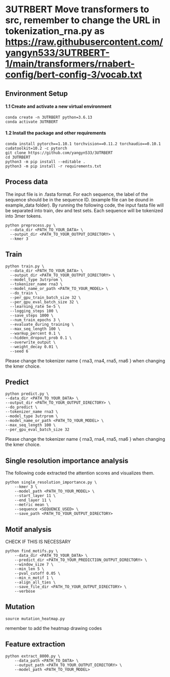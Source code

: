 # 3UTRBERT  Move transformers to src, remember to change the URL in tokenization_rna.py as https://raw.githubusercontent.com/yangyn533/3UTRBERT-1/main/transformers/rnabert-config/bert-config-3/vocab.txt
## Environment Setup

#### 1.1 Create and activate a new virtual environment
```
conda create -n 3UTRBERT python=3.6.13 
conda activate 3UTRBERT
```
#### 1.2 Install the package and other requirements
```
conda install pytorch==1.10.1 torchvision==0.11.2 torchaudio==0.10.1 cudatoolkit=10.2 -c pytorch
git clone https://github.com/yangyn533/3UTRBERT
cd 3UTRBERT
python3 -m pip install --editable .
python3 -m pip install -r requirements.txt
```
## Process data
The input file is in .fasta format. For each sequence, the label of the sequence should be in the sequence ID. (example file can be dound in example_data folder).
By running the following code, the input fasta file will be separated into train, dev and test sets. Each sequence will be tokenized into 3mer tokens.
```
python preprocess.py \
  --data_dir <PATH_TO_YOUR_DATA> \
  --output_dir <PATH_TO_YOUR_OUTPUT_DIRECTORY> \
  --kmer 3
```
## Train
```
python train.py \
  --data_dir <PATH_TO_YOUR_DATA> \
  --output_dir <PATH_TO_YOUR_OUTPUT_DIRECTORY> \
  --model_type 3utrprom \
  --tokenizer_name rna3 \
  --model_name_or_path <PATH_TO_YOUR_MODEL> \
  --do_train \
  --per_gpu_train_batch_size 32 \
  --per_gpu_eval_batch_size 32 \
  --learning_rate 5e-5 \
  --logging_steps 100 \
  --save_steps 1000 \
  --num_train_epochs 3 \
  --evaluate_during_training \
  --max_seq_length 100 \
  --warmup_percent 0.1 \
  --hidden_dropout_prob 0.1 \
  --overwrite_output \
  --weight_decay 0.01 \
  --seed 6
```
Please change the tokenizer name { rna3, rna4, rna5, rna6 } when changing the kmer choice.
## Predict
```
python predict.py \
--data_dir <PATH_TO_YOUR_DATA> \
--output_dir <PATH_TO_YOUR_OUTPUT_DIRECTORY> \
--do_predict \
--tokenizer_name rna3 \
--model_type 3utrprom \
--model_name_or_path <PATH_TO_YOUR_MODEL> \
--max_seq_length 100 \
--per_gpu_eval_batch_size 32
```
Please change the tokenizer name { rna3, rna4, rna5, rna6 } when changing the kmer choice.
## Single resolution importance analysis
The following code extracted the attention scores and visualizes them.
```
python single_resolution_importance.py \
    --kmer 3 \
    --model_path <PATH_TO_YOUR_MODEL> \
    --start_layer 11 \
    --end_layer 11 \
    --metric mean \
    --sequence <SEQUENCE_USED> \
    --save_path <PATH_TO_YOUR_OUTPUT_DIRECTORY>
```

## Motif analysis
CHECK IF THIS IS NECESSARY
```
python find_motifs.py \
    --data_dir <PATH_TO_YOUR_DATA> \
    --predict_dir <PATH_TO_YOUR_PREDICTION_OUTPUT_DIRECTORY> \
    --window_size 7 \
    --min_len 5 \
    --pval_cutoff 0.05 \
    --min_n_motif 1 \
    --align_all_ties \
    --save_file_dir <PATH_TO_YOUR_OUTPUT_DIRECTORY> \
    --verbose
```

## Mutation
```
source mutation_heatmap.py
```
remember to add the heatmap drawing codes

## Feature extraction
```
python extract_8000.py \
    --data_path <PATH_TO_DATA> \
    --output_path <PATH_TO_YOUR_OUTPUT_DIRECTORY> \
    --model_path <PATH_TO_YOUR_MODEL>
```
